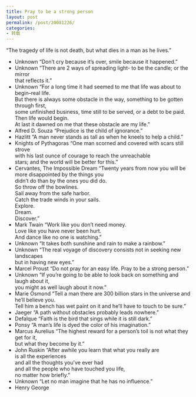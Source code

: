 ```yaml
---
title: Pray to be a strong person
layout: post
permalink: /post/20081226/
categories:
- 转载
---
```


“The tragedy of life is not death, but what dies in a man as he lives.”  
- Unknown 
“Don’t cry because it’s over, smile because it happened.”  
- Unknown 
“There are 2 ways of spreading light- to be the candle; or the mirror  
that reflects it.”  
- Unknown 
“For a long time it had seemed to me that life was about to begin–real life.  
But there is always some obstacle in the way, something to be gotten  
through first,  
some unfinished business, time still to be served, or a debt to be paid.  
Then life would begin.  
At last it dawned on me that these obstacle are my life.”  
- Alfred D. Souza 
“Prejudice is the child of ignorance.”  
- Hazlitt 
“A man never stands as tall as when he kneels to help a child.”  
- Knights of Pythagoras 
“One man scorned and covered with scars still strove  
with his last ounce of courage to reach the unreachable  
stars; and the world will be better for this.”  
- Cervantes, The Impossible Dream 
“Twenty years from now you will be more disappointed by the things you  
didn’t do than by the ones you did do.  
So throw off the bowlines.  
Sail away from the safe harbor.  
Catch the trade winds in your sails.  
Explore.  
Dream.  
Discover.”  
- Mark Twain 
“Work like you don’t need money.  
Love like you have never been hurt.  
And dance like no one is watching.”  
- Unknown 
“It takes both sunshine and rain to make a rainbow.”  
- Unknown 
“The real voyage of discovery consists not in seeking new landscapes  
but in having new eyes.”  
- Marcel Proust 
“Do not pray for an easy life. Pray to be a strong person.”  
- Unknown 
“If you’re going to be able to look back on something and laugh about it,  
you might as well laugh about it now.”  
- Marie Osmond 
“Tell a man there are 300 billion stars in the universe and he’ll believe you.  
Tell him a bench has wet paint on it and he’ll have to touch to be sure.”  
- Jaeger 
“A path without obstacles probably leads nowhere.”  
- Defalque 
“Faith is the bird that sings while it is still dark.”  
- Ponsy 
“A man’s life is dyed the color of his imagination.”  
- Marcus Aurelius 
“The highest reward for a person’s toil is not what they get for it,  
but what they become by it.”  
- John Ruskin 
“After awhile you learn that what you really are  
is all the experiences  
and all the thoughts you’ve ever had  
and all the people who have touched you life,  
no matter how briefly.”  
- Unknown 
“Let no man imagine that he has no influence.”  
- Henry George
